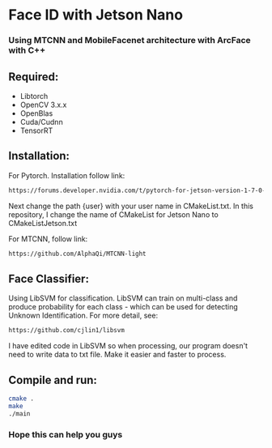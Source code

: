 
# Face ID with Jetson Nano
### Using MTCNN and MobileFacenet architecture with ArcFace with C++

## Required:
- Libtorch
- OpenCV 3.x.x
- OpenBlas
- Cuda/Cudnn
- TensorRT
 
## Installation:
For Pytorch. Installation follow link:
```bash
https://forums.developer.nvidia.com/t/pytorch-for-jetson-version-1-7-0-now-available/72048
```
Next change the path {user} with your user name in CMakeList.txt. 
In this repository, I change the name of CMakeList for Jetson Nano to CMakeListJetson.txt

For MTCNN, follow link:
```bash
https://github.com/AlphaQi/MTCNN-light
```
## Face Classifier:
Using LibSVM for classification. 
LibSVM can train on multi-class and produce probability for each class - which can be used for detecting Unknown Identification. For more detail, see:
```bash
https://github.com/cjlin1/libsvm
```
I have edited code in LibSVM so when processing, our program doesn't need to write data to txt file. Make it easier and faster to process.

## Compile and run:
```bash
cmake .
make
./main
```
### Hope this can help you guys

